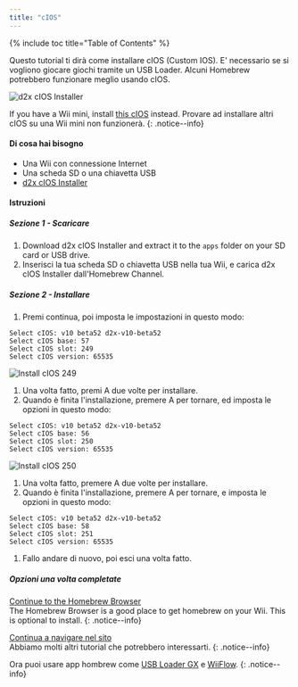 ```yaml
---
title: "cIOS"
---
```


{% include toc title="Table of Contents" %}

Questo tutorial ti dirà come installare cIOS (Custom IOS). E' necessario se si vogliono giocare giochi tramite un USB Loader. Alcuni Homebrew potrebbero funzionare meglio usando cIOS.

![d2x cIOS Installer](/images/cIOS.png)

If you have a Wii mini, install [this cIOS](cios-mini) instead. Provare ad installare altri cIOS su una Wii mini non funzionerà.
{: .notice--info}

#### Di cosa hai bisogno

* Una Wii con connessione Internet
* Una scheda SD o una chiavetta USB
* [d2x cIOS Installer](/assets/files/d2x-cIOS-Installer-Wii.zip)

#### Istruzioni

##### Sezione 1 - Scaricare

1. Download d2x cIOS Installer and extract it to the `apps` folder on your SD card or USB drive.
1. Inserisci la tua scheda SD o chiavetta USB nella tua Wii, e carica d2x cIOS Installer dall'Homebrew Channel.

##### Sezione 2 - Installare

1. Premi continua, poi imposta le impostazioni in questo modo:
```
Select cIOS: v10 beta52 d2x-v10-beta52
Select cIOS base: 57
Select cIOS slot: 249
Select cIOS version: 65535
```
![Install cIOS 249](/images/Wii/Install249.png)
1. Una volta fatto, premi A due volte per installare.
1. Quando è finita l'installazione, premere A per tornare, ed imposta le opzioni in questo modo:
```
Select cIOS: v10 beta52 d2x-v10-beta52
Select cIOS base: 56
Select cIOS slot: 250
Select cIOS version: 65535
```
![Install cIOS 250](/images/Wii/Install250.png)
1. Una volta fatto, premere A due volte per installare.
1. Quando è finita l'installazione, premere A per tornare, e imposta le opzioni in questo modo:
```
Select cIOS: v10 beta52 d2x-v10-beta52
Select cIOS base: 58
Select cIOS slot: 251
Select cIOS version: 65535
```
1. Fallo andare di nuovo, poi esci una volta fatto.

##### Opzioni una volta completate

[Continue to the Homebrew Browser](hbb)<br> The Homebrew Browser is a good place to get homebrew on your Wii. This is optional to install.
{: .notice--info}

[Continua a navigare nel sito](site-navigation)<br> Abbiamo molti altri tutorial che potrebbero interessarti.
{: .notice--info}

Ora puoi usare app hombrew come [USB Loader GX](usbloadergx) e [WiiFlow](wiiflow).
{: .notice--info}
